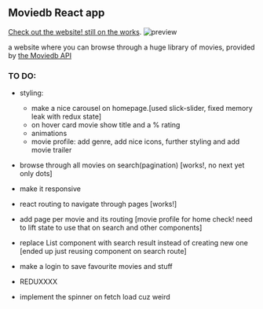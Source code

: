 

## Moviedb React app

 [Check out the website! still on the works](https://bennami.github.io/Movie-browse/).
 ![preview](https://raw.githubusercontent.com/bennami/Movie-browse/master/preview.png)

a website where you can browse through a huge library of movies, provided by [the Moviedb API](https://developers.themoviedb.org/3/getting-started/introduction)

### TO DO:

- styling:
  - make a nice carousel on homepage.[used slick-slider, fixed memory leak with redux state]
  - on hover card movie show title and a % rating
  - animations 
  - movie profile: add genre, add nice icons, further styling and add  movie trailer
  
- browse through all movies on search(pagination) [works!, no next yet only dots]  
- make it responsive
- react routing to navigate through pages [works!]
- add page per movie and its routing [movie profile for home check! need to lift state to use that on search and other components]
- replace List component with search result instead of creating new one [ended up just reusing component on search route]
- make a login to save favourite movies and stuff
- REDUXXXX
- implement the spinner on fetch load cuz  weird




